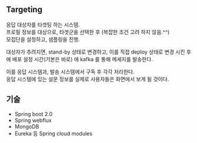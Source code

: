 ## Targeting

응답 대상자를 타겟팅 하는 시스템.  
프로필 정보를 대상으로, 타겟군을 선택한 후 (복잡한 조건 고려 하지 않음.^^)  
모집단을 설정하고, 샘플링을 진행.  

대상자가 추려지면, stand-by 상태로 변경하고, 이를 직접 deploy 상태로 변경 시킨 후에
배포 설정 시간(기본은 바로) 에 kafka 를 통해 메세지를 발송한다.  

이를 응답 시스템과, 발송 시스템에서 구독 후 각각 처리한다.  
응답 시스템에 있는 설문 정보를 실제로 사용자들은 화면에서 보게 될 것이다.

## 기술
* Spring boot 2.0
* Spring webflux
* MongoDB
* Eureka 등 Spring cloud modules